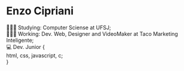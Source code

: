# Enzo Cipriani 

👨🏻‍🎓 Studying: Computer Sciense at UFSJ; <br>
👨🏻‍💻 Working: Dev. Web, Designer and VideoMaker at Taco Marketing Inteligente; <br>
💻 Dev. Junior { <br>
                  html, css, javascript, c; <br>
                }
